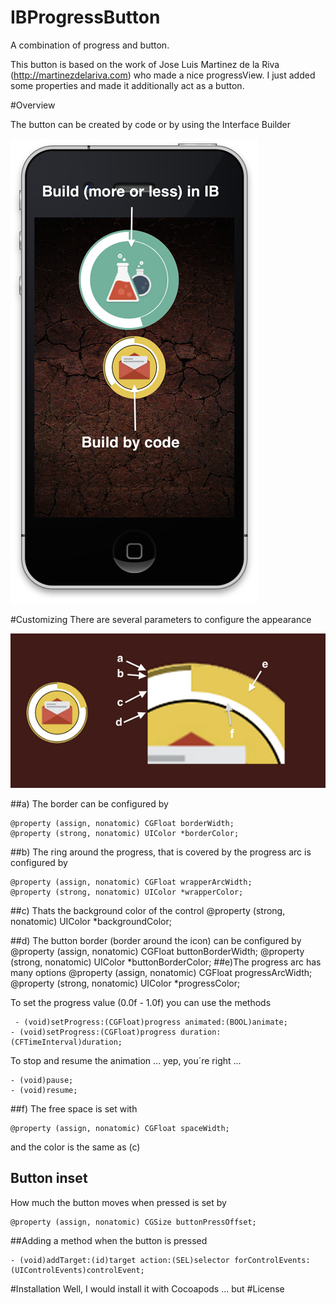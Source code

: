 IBProgressButton
================

A combination of progress and button.  

This button is based on the work of Jose Luis Martinez de la Riva (http://martinezdelariva.com) who made a nice progressView. I just added some properties and made it additionally act as a button.


#Overview

The button can be created by code or by using the Interface Builder

![image](screen.png)


#Customizing
There are several parameters to configure the appearance

![image](scheme.png)

##a) The border can be configured by 

    @property (assign, nonatomic) CGFloat borderWidth;
    @property (strong, nonatomic) UIColor *borderColor;
##b) The ring around the progress, that is covered by the progress arc is configured by

    @property (assign, nonatomic) CGFloat wrapperArcWidth;
    @property (strong, nonatomic) UIColor *wrapperColor;

##c) Thats the background color of the control
    @property (strong, nonatomic) UIColor *backgroundColor;


##d) The button border (border around the icon) can be configured by
    @property (assign, nonatomic) CGFloat buttonBorderWidth;
    @property (strong, nonatomic) UIColor *buttonBorderColor;
##e)The progress arc has many  options
    @property (assign, nonatomic) CGFloat progressArcWidth;
    @property (strong, nonatomic) UIColor *progressColor;
    
To set the progress value (0.0f - 1.0f)  you can use the methods

     - (void)setProgress:(CGFloat)progress animated:(BOOL)animate;
    - (void)setProgress:(CGFloat)progress duration:(CFTimeInterval)duration;

To stop and resume the animation ... yep, you´re right ...

    - (void)pause;
    - (void)resume;

##f) The free space is set with

    @property (assign, nonatomic) CGFloat spaceWidth;
and the color is the same as (c)


## Button inset
How much the button moves when pressed is set by  

    @property (assign, nonatomic) CGSize buttonPressOffset;




##Adding a method when the button is pressed

    - (void)addTarget:(id)target action:(SEL)selector forControlEvents:(UIControlEvents)controlEvent;


#Installation
Well, I would install it with Cocoapods ... but 
#License